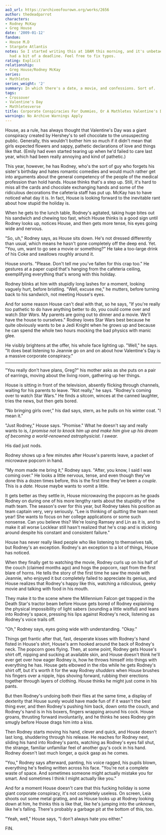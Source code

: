 ```yaml
---
ao3_url: https://archiveofourown.org/works/2656
author: thedeadparrot
characters:
- Rodney McKay
- Greg House
date: '2009-01-12'
fandom:
- House M.D
- Stargate Atlantis
notes: So I started writing this at 10AM this morning, and it's unbetaed because I
  had a bit of a deadline. Feel free to fix typos.
rating: Explicit
relationship:
- Greg House/Rodney McKay
series:
- Mathletes
series_weight: '2'
summary: In which there's a date, a movie, and confessions. Sort of.
tags:
- Crossover
- Valentine's Day
- Mathletesverse
title: Corporate Conspiracies For Dummies, Or A Mathletes Valentine's Day Special
warnings: No Archive Warnings Apply
---
```


House, as a rule, has always thought that Valentine's Day was a giant conspiracy created by Hershey's to sell chocolate to the unsuspecting public. Generally, this wouldn't bother him so much if it didn't mean that girls expected flowers and sappy, pathetic declarations of love and things like that. (Emily had even started tearing up when he'd failed to care last year, which had been really annoying and kind of pathetic.)

This year, however, he has Rodney, who's the sort of guy who forgets his sister's birthday and hates romantic comedies and would much rather get into arguments about the general competency of the people of the medical profession than hold hands. House thinks that's a step up. Still, it's hard to miss all the cards and chocolate exchanging hands and some of the ridiculous decorations the cafeteria staff has put up. McKay has to have noticed what day it is. In fact, House is looking forward to the inevitable rant about how stupid the holiday is.

When he gets to the lunch table, Rodney's agitated, taking huge bites out his sandwich and chewing too fast, which House thinks is a good sign until Rodney looks up, notices House, and then gets more tense, his eyes going wide and nervous.

"So, uh," Rodney says, as House sits down. He's not dressed differently than usual, which means he hasn't gone completely off the deep end. Yet. "You, um, want to go see a movie or something?" He take a too-large drink of his Coke and swallows roughly around it.

House snorts. "Please. Don't tell me you've fallen for this crap too." He gestures at a paper cupid that's hanging from the cafeteria ceiling, exemplifying everything that's wrong with this holiday.

Rodney blinks at him with stupidly long lashes for a moment, looking vaguely hurt, before bristling. "Well, excuse me," he mutters, before turning back to his sandwich, not meeting House's eyes.

And for some reason House can't deal with that, so he says, "If you're really too pathetic to do have anything better to do, you could come over and watch *Star Wars*. My parents are going out to dinner and a movie. We'll have the house to ourselves." Rodney loves Star Wars best because he quite obviously wants to be a Jedi Knight when he grows up and because he can spend the whole two hours mocking the bad physics with manic glee.

He visibly brightens at the offer, his whole face lighting up. "Well," he says. "It does beat listening to Jeannie go on and on about how Valentine's Day is a massive corporate conspiracy."



---

"You really don't have plans, Greg?" his mother asks as she puts on a pair of earrings, moving about the living room, gathering up her things.

House is sitting in front of the television, absently flicking through channels, waiting for his parents to leave. "Not really," he says. "Rodney's coming over to watch Star Wars." He finds a sitcom, winces at the canned laughter, tries the news, but then gets bored.

"No bringing girls over," his dad says, stern, as he pulls on his winter coat. "I mean it."

"Just Rodney," House says. "Promise." What he doesn't say and really wants to is, *I promise not to knock him up and make him give up his dream of becoming a world-renowned astrophysicist. I swear.*

His dad just nods.

Rodney shows up a few minutes after House's parents leave, a packet of microwave popcorn in hand.

"My mom made me bring it," Rodney says. "After, you know, I said I was coming over." He looks a little nervous, tense, and even though they've done this a dozen times before, this is the first time they've been a *couple.* This is a *date.* House maybe wants to vomit a little.

It gets better as they settle in, House microwaving the popcorn as he goads Rodney on during one of his more lengthy rants about the stupidity of the math team. The season's over for this year, but Rodney takes his position as team captain very, very seriously. "Lee is thinking of quitting the team next year! She wants to focus on her college applications or some such nonsense. Can you believe this? We're losing Ramsey and Lin as it is, and to make it all worse Locklear still hasn't realized that he's crap and is sticking around despite his constant and consistent failure."

House has never really liked people who like listening to themselves talk, but Rodney's an exception. Rodney's an exception to a lot of things, House has noticed.

When they finally get to watching the movie, Rodney curls up on his half of the couch (claimed months ago) and hogs the popcorn, rapt from the first blare of horns. He tells the story of the first time he saw the movie with Jeannie, who enjoyed it but completely failed to appreciate its genius, and House realizes that Rodney's happy like this, watching a ridiculous, geeky movie and talking with food in his mouth.

They make it to the scene where the Millennium Falcon get trapped in the Death Star's tractor beam before House gets bored of Rodney explaining the physical impossibility of light sabers (sounding a little wistful) and leans into Rodney's space, pressing his lips against Rodney's neck, listening as Rodney's voice trails off.

"Oh," Rodney says, eyes going wide with understanding. "Okay."

Things get frantic after that, fast, desperate kisses with Rodney's hand fisted in House's shirt, House's arm hooked around the back of Rodney's neck. The popcorn goes flying. Then, at some point, Rodney gets House's shirt off, nipping and sucking at available skin, and House doesn't think he'll ever get over how eager Rodney is, how he throws himself into things with everything he has. House gets elbowed in the ribs while he gets Rodney's shirt off, but it's worth it for the way Rodney *shudders* when House brushes his fingers over a nipple, hips shoving forward, rubbing their erections together through layers of clothing. House thinks he might just come in his pants.

But then Rodney's undoing both their flies at the same time, a display of dexterity that House surely would have made fun of if it wasn't the best thing ever, and then Rodney's pushing him back, down onto the couch, and Rodney's hand is in his boxers, fingers wrapping around his cock. House groans, thrusting forward involuntarily, and he thinks he sees Rodney grin smugly before House drags him into a kiss.

Then Rodney starts moving his hand, clever and quick, and House doesn't last long, shuddering through his release. He reaches for Rodney next, sliding his hand into Rodney's pants, watching as Rodney's eyes fall shut, the strange, familiar unfamiliar feel of another guy's cock in his hand. Rodney doesn't last much longer, a quick gasp as he comes.

"You," Rodney says afterward, panting, his voice ragged, his pupils blown, everything he's feeling written across his face. "You're not a complete waste of space. And sometimes someone might actually mistake you for smart. And sometimes I think I might actually like you."

And for a moment House doesn't care that this fucking holiday is some giant corporate conspiracy, it's not completely useless. On screen, Leia shoots out some metal grating, and as House looks up at Rodney looking down at him, he thinks this is like that, like he's jumping into the unknown, like he's falling. There's probably a garbage pit at the bottom of this, too.

"Yeah, well," House says, "I don't always hate you either."

FIN.